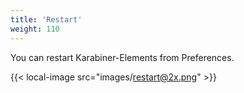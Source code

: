 ```yaml
---
title: 'Restart'
weight: 110
---
```


You can restart Karabiner-Elements from Preferences.

{{< local-image src="images/restart@2x.png" >}}
